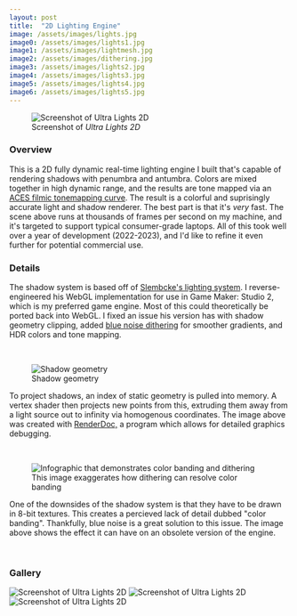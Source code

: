 ```yaml
---
layout: post
title:  "2D Lighting Engine"
image: /assets/images/lights.jpg
image0: /assets/images/lights1.jpg
image1: /assets/images/lightmesh.jpg
image2: /assets/images/dithering.jpg
image3: /assets/images/lights2.jpg
image4: /assets/images/lights3.jpg
image5: /assets/images/lights4.jpg
image6: /assets/images/lights5.jpg
---
```


<figure><img src="{{ page.image0 | relative_url }}" alt="Screenshot of Ultra Lights 2D" loading="lazy"><figcaption>Screenshot of <em>Ultra Lights 2D</em></figcaption></figure>

### Overview 

This is a 2D fully dynamic real-time lighting engine I built that's capable of rendering shadows with penumbra and antumbra. Colors are mixed together in high dynamic range, and the results are tone mapped via an [ACES filmic tonemapping curve](https://knarkowicz.wordpress.com/2016/01/06/aces-filmic-tone-mapping-curve/). The result is a colorful and suprisingly accurate light and shadow renderer. The best part is that it's *very* fast. The scene above runs at thousands of frames per second on my machine, and it's targeted to support typical consumer-grade laptops. All of this took well over a year of development (2022-2023), and I'd like to refine it even further for potential commercial use.

### Details

The shadow system is based off of [Slembcke's lighting system](https://slembcke.github.io/SuperFastSoftShadows). I reverse-engineered his WebGL implementation for use in Game Maker: Studio 2, which is my preferred game engine. Most of this could theoretically be ported back into WebGL. I fixed an issue his version has with shadow geometry clipping, added [blue noise dithering](https://momentsingraphics.de/BlueNoise.html) for smoother gradients, and HDR colors and tone mapping.

<br/>

<figure class="less-width"><img src="{{ page.image1 | relative_url }}" alt="Shadow geometry" loading="lazy"><figcaption>Shadow geometry</figcaption></figure>

To project shadows, an index of static geometry is pulled into memory. A vertex shader then projects new points from this, extruding them away from a light source out to infinity via homogenous coordinates. The image above was created with [RenderDoc,](https://renderdoc.org/) a program which allows for detailed graphics debugging.

<br/>

<figure class="less-width"><img src="{{ page.image2 | relative_url }}" alt="Infographic that demonstrates color banding and dithering" loading="lazy"><figcaption>This image exaggerates how dithering can resolve color banding</figcaption></figure>

One of the downsides of the shadow system is that they have to be drawn in 8-bit textures. This creates a percieved lack of detail dubbed "color banding". Thankfully, blue noise is a great solution to this issue. The image above shows the effect it can have on an obsolete version of the engine.

<br/>

### Gallery

<img src="{{ page.image3 | relative_url }}" alt="Screenshot of Ultra Lights 2D" loading="lazy">
<img src="{{ page.image4 | relative_url }}" alt="Screenshot of Ultra Lights 2D" loading="lazy">
<img src="{{ page.image5 | relative_url }}" alt="Screenshot of Ultra Lights 2D" loading="lazy">